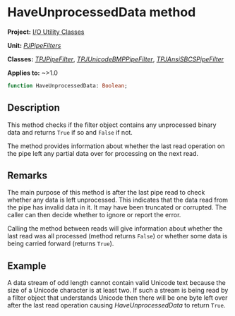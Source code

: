 # HaveUnprocessedData method

**Project:** [I/O Utility Classes](../API.md)

**Unit:** [_PJPipeFilters_](./PJPipeFilters.md)

**Classes:** [_TPJPipeFilter_](./TPJPipeFilter.md), [_TPJUnicodeBMPPipeFilter_](./TPJUnicodeBMPPipeFilter.md), [_TPJAnsiSBCSPipeFilter_](./TPJAnsiSBCSPipeFilter.md)

**Applies to:** ~>1.0

```pascal
function HaveUnprocessedData: Boolean;
```

## Description

This method checks if the filter object contains any unprocessed binary data and returns `True` if so and `False` if not.

The method provides information about whether the last read operation on the pipe left any partial data over for processing on the next read.

## Remarks

The main purpose of this method is after the last pipe read to check whether any data is left unprocessed. This indicates that the data read from the pipe has invalid data in it. It may have been truncated or corrupted. The caller can then decide whether to ignore or report the error.

Calling the method between reads will give information about whether the last read was all processed (method returns `False`) or whether some data is being carried forward (returns `True`).

## Example

A data stream of odd length cannot contain valid Unicode text because the size of a Unicode character is at least two. If such a stream is being read by a filter object that understands Unicode then there will be one byte left over after the last read operation causing _HaveUnprocessedData_ to return `True`.
